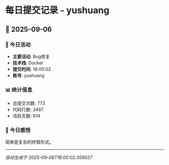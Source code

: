 # 每日提交记录 - yushuang

## 📅 2025-09-06

### 🎯 今日活动
- **主要活动**: Bug修复
- **技术栈**: Docker
- **提交时间**: 18:00:02
- **账号**: yushuang

### 📊 统计信息
- 总提交次数: 773
- 代码行数: 2467
- 活跃天数: 614

### 💭 今日感悟
简单是复杂的终极形式。

---
*自动生成于 2025-09-06T18:00:02.059027*
